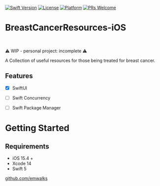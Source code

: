 
[![Swift Version][swift-image]][swift-url]
[![License][license-image]][license-url]
[![Platform](https://img.shields.io/cocoapods/p/LFAlertController.svg?style=flat)](http://cocoapods.org/pods/LFAlertController)
[![PRs Welcome](https://img.shields.io/badge/PRs-welcome-brightgreen.svg?style=flat)](http://makeapullrequest.com)

# BreastCancerResources-iOS
<br />
<p align="left">
  ⚠️ WIP - personal project: incomplete ⚠️
  
  A Collection of useful resources for those being treated for breast cancer. 
</p>

## Features

- [x] SwiftUI
- [ ] Swift Concurrency
- [ ] Swift Package Manager


# Getting Started

## Requirements

- iOS 15.4 +
- Xcode 14
- Swift 5

[github.com/emwalks](https://github.com/emwalks)

[swift-image]:https://img.shields.io/badge/swift-5.0-orange.svg
[swift-url]: https://swift.org/
[license-image]: https://img.shields.io/badge/License-MIT-blue.svg
[license-url]: LICENSE

